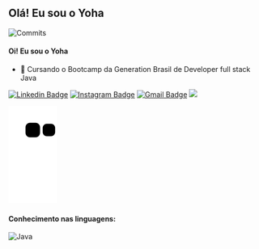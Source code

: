 ## Olá! Eu sou o Yoha
![Commits](https://github-readme-stats.vercel.app/api?username=Yehokhananlima)

#### Oi! Eu sou o Yoha

- 🚀 Cursando o Bootcamp da Generation Brasil de Developer full stack Java

[![Linkedin Badge](https://img.shields.io/badge/-Linkedin-blue?style=flat-square&labelColor=blue&logo=Linkedin&logoColor=white&link=https://www.linkedin.com/in/yehokhanan-lima-29228b189/)](https://www.linkedin.com/in/yehokhanan-lima-29228b189/) 
[![Instagram Badge](https://img.shields.io/badge/-Instagram-violet?style=flat-square&labelColor=violet&logo=instagram&logoColor=white&link=https://instagram.com/yoha_nann)](https://instagram.com/yoha_nann/)
[![Gmail Badge](https://img.shields.io/badge/-Gmail-c14438?style=flat-square&logo=Gmail&logoColor=white&link=mailto:yoha.limaa@gmail.com)](mailto:yoha.limaa@gmail.com)
 <a href="https://discord.gg/Cfx2F4QQ" target="_blank"><img src="https://img.shields.io/badge/Discord-7289DA?style=for-the-badge&logo=discord&logoColor=white" target="_blank"></a> 

![Snake animation](https://github.com/rafaballerini/rafaballerini/blob/output/github-contribution-grid-snake.svg)

#### Conhecimento nas linguagens:
![Java](https://img.shields.io/badge/-Java-000000?style=flat&logo=java) 
</div>


